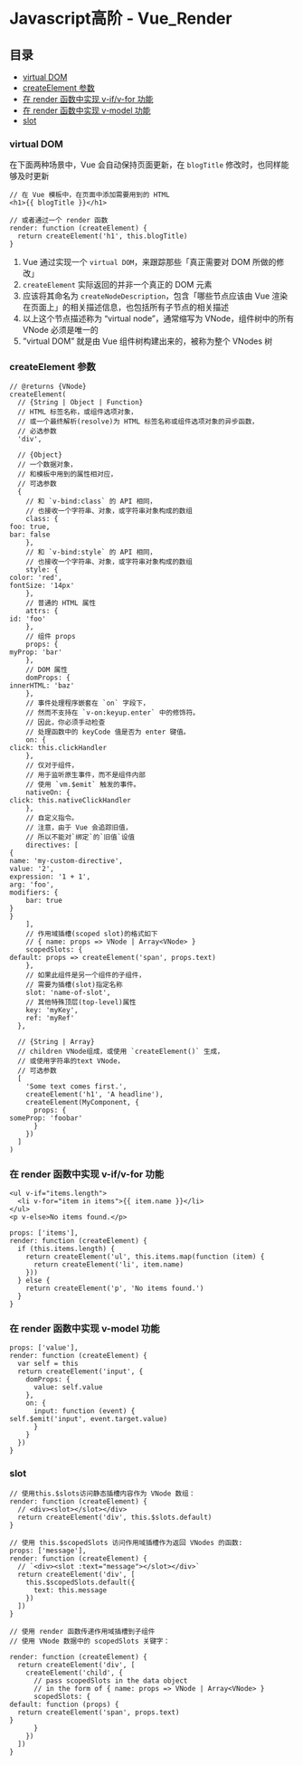 # Javascript高阶 - Vue_Render

## 目录
- [virtual DOM](#virtual-dom)
- [createElement 参数](#createelement-参数)
- [在 render 函数中实现 v-if/v-for 功能](#在-render-函数中实现-v-ifv-for-功能)
- [在 render 函数中实现 v-model 功能](#在-render-函数中实现-v-model-功能)
- [slot](#slot)

### virtual DOM

在下面两种场景中，Vue 会自动保持页面更新，在 ```blogTitle``` 修改时，也同样能够及时更新

```
// 在 Vue 模板中，在页面中添加需要用到的 HTML
<h1>{{ blogTitle }}</h1>
```

```
// 或者通过一个 render 函数
render: function (createElement) {
  return createElement('h1', this.blogTitle)
}
```

1. Vue 通过实现一个 ```virtual DOM```，来跟踪那些「真正需要对 DOM 所做的修改」
2. ```createElement``` 实际返回的并非一个真正的 DOM 元素
3. 应该将其命名为 ```createNodeDescription```，包含「哪些节点应该由 Vue 渲染在页面上」的相关描述信息，也包括所有子节点的相关描述
4. 以上这个节点描述称为 “virtual node”，通常缩写为 VNode，组件树中的所有 VNode 必须是唯一的
5. ”virtual DOM” 就是由 Vue 组件树构建出来的，被称为整个 VNodes 树

### createElement 参数

```
// @returns {VNode}
createElement(
  // {String | Object | Function}
  // HTML 标签名称，或组件选项对象，
  // 或一个最终解析(resolve)为 HTML 标签名称或组件选项对象的异步函数，
  // 必选参数
  'div',

  // {Object}
  // 一个数据对象，
  // 和模板中用到的属性相对应，
  // 可选参数
  {
    // 和 `v-bind:class` 的 API 相同，
    // 也接收一个字符串、对象，或字符串对象构成的数组
    class: {
foo: true,
bar: false
    },
    // 和 `v-bind:style` 的 API 相同，
    // 也接收一个字符串、对象，或字符串对象构成的数组
    style: {
color: 'red',
fontSize: '14px'
    },
    // 普通的 HTML 属性
    attrs: {
id: 'foo'
    },
    // 组件 props
    props: {
myProp: 'bar'
    },
    // DOM 属性
    domProps: {
innerHTML: 'baz'
    },
    // 事件处理程序嵌套在 `on` 字段下，
    // 然而不支持在 `v-on:keyup.enter` 中的修饰符。
    // 因此，你必须手动检查
    // 处理函数中的 keyCode 值是否为 enter 键值。
    on: {
click: this.clickHandler
    },
    // 仅对于组件，
    // 用于监听原生事件，而不是组件内部
    // 使用 `vm.$emit` 触发的事件。
    nativeOn: {
click: this.nativeClickHandler
    },
    // 自定义指令。
    // 注意，由于 Vue 会追踪旧值，
    // 所以不能对`绑定`的`旧值`设值
    directives: [
{
name: 'my-custom-directive',
value: '2',
expression: '1 + 1',
arg: 'foo',
modifiers: {
    bar: true
}
}
    ],
    // 作用域插槽(scoped slot)的格式如下
    // { name: props => VNode | Array<VNode> }
    scopedSlots: {
default: props => createElement('span', props.text)
    },
    // 如果此组件是另一个组件的子组件，
    // 需要为插槽(slot)指定名称
    slot: 'name-of-slot',
    // 其他特殊顶层(top-level)属性
    key: 'myKey',
    ref: 'myRef'
  },

  // {String | Array}
  // children VNode组成，或使用 `createElement()` 生成，
  // 或使用字符串的text VNode，
  // 可选参数
  [
    'Some text comes first.',
    createElement('h1', 'A headline'),
    createElement(MyComponent, {
      props: {
someProp: 'foobar'
      }
    })
  ]
)
```

### 在 render 函数中实现 v-if/v-for 功能

```
<ul v-if="items.length">
  <li v-for="item in items">{{ item.name }}</li>
</ul>
<p v-else>No items found.</p>
```

```
props: ['items'],
render: function (createElement) {
  if (this.items.length) {
    return createElement('ul', this.items.map(function (item) {
      return createElement('li', item.name)
    }))
  } else {
    return createElement('p', 'No items found.')
  }
}
```

### 在 render 函数中实现 v-model 功能

```
props: ['value'],
render: function (createElement) {
  var self = this
  return createElement('input', {
    domProps: {
      value: self.value
    },
    on: {
      input: function (event) {
self.$emit('input', event.target.value)
      }
    }
  })
}
```

### slot

```
// 使用this.$slots访问静态插槽内容作为 VNode 数组：
render: function (createElement) {
  // <div><slot></slot></div>
  return createElement('div', this.$slots.default)
}

// 使用 this.$scopedSlots 访问作用域插槽作为返回 VNodes 的函数:
props: ['message'],
render: function (createElement) {
  // `<div><slot :text="message"></slot></div>`
  return createElement('div', [
    this.$scopedSlots.default({
      text: this.message
    })
  ])
}

// 使用 render 函数传递作用域插槽到子组件
// 使用 VNode 数据中的 scopedSlots 关键字：

render: function (createElement) {
  return createElement('div', [
    createElement('child', {
      // pass scopedSlots in the data object
      // in the form of { name: props => VNode | Array<VNode> }
      scopedSlots: {
default: function (props) {
  return createElement('span', props.text)
}
      }
    })
  ])
}
```
